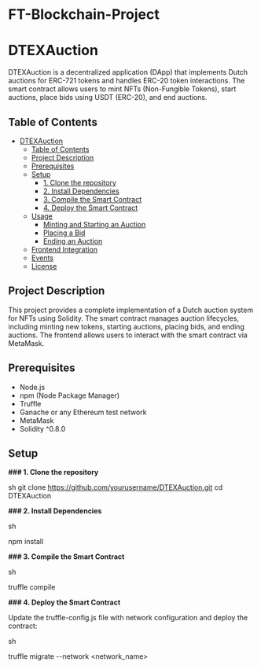 # FT-Blockchain-Project
# DTEXAuction

DTEXAuction is a decentralized application (DApp) that implements Dutch auctions for ERC-721 tokens and handles ERC-20 token interactions. The smart contract allows users to mint NFTs (Non-Fungible Tokens), start auctions, place bids using USDT (ERC-20), and end auctions.

## Table of Contents

- [DTEXAuction](#dtexauction)
  - [Table of Contents](#table-of-contents)
  - [Project Description](#project-description)
  - [Prerequisites](#prerequisites)
  - [Setup](#setup)
    - [1. Clone the repository](#1-clone-the-repository)
    - [2. Install Dependencies](#2-install-dependencies)
    - [3. Compile the Smart Contract](#3-compile-the-smart-contract)
    - [4. Deploy the Smart Contract](#4-deploy-the-smart-contract)
  - [Usage](#usage)
    - [Minting and Starting an Auction](#minting-and-starting-an-auction)
    - [Placing a Bid](#placing-a-bid)
    - [Ending an Auction](#ending-an-auction)
  - [Frontend Integration](#frontend-integration)
  - [Events](#events)
  - [License](#license)

## Project Description

This project provides a complete implementation of a Dutch auction system for NFTs using Solidity. The smart contract manages auction lifecycles, including minting new tokens, starting auctions, placing bids, and ending auctions. The frontend allows users to interact with the smart contract via MetaMask.

## Prerequisites

- Node.js
- npm (Node Package Manager)
- Truffle
- Ganache or any Ethereum test network
- MetaMask
- Solidity ^0.8.0

## Setup

**### 1. Clone the repository**

sh
git clone https://github.com/yourusername/DTEXAuction.git
cd DTEXAuction

**### 2. Install Dependencies**

sh

npm install

**### 3. Compile the Smart Contract**

sh

truffle compile

**### 4. Deploy the Smart Contract**

Update the truffle-config.js file with network configuration and deploy the contract:

sh

truffle migrate --network <network_name>
